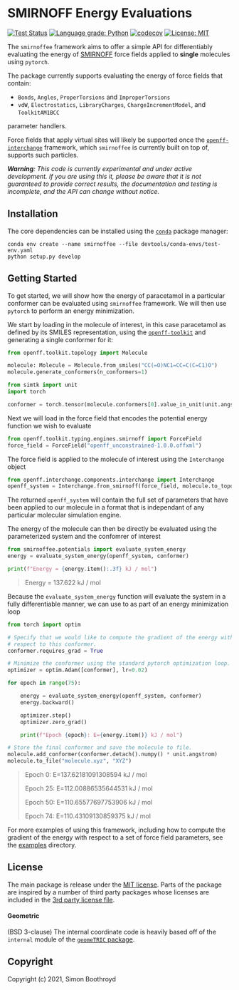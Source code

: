 SMIRNOFF Energy Evaluations
===========================
[![Test Status](https://github.com/simonboothroyd/smirnoffee/actions/workflows/ci.yaml/badge.svg?branch=main)](https://github.com/simonboothroyd/smirnoffee/actions/workflows/ci.yaml)
[![Language grade: Python](https://img.shields.io/lgtm/grade/python/g/SimonBoothroyd/smirnoffee.svg?logo=lgtm&logoWidth=18)](https://lgtm.com/projects/g/SimonBoothroyd/smirnoffee/context:python)
[![codecov](https://codecov.io/gh/simonboothroyd/smirnoffee/branch/main/graph/badge.svg)](https://codecov.io/gh/simonboothroyd/smirnoffee/branch/main)
[![License: MIT](https://img.shields.io/badge/License-MIT-yellow.svg)](https://opensource.org/licenses/MIT)

The `smirnoffee` framework aims to offer a simple API for differentiably evaluating the energy of [SMIRNOFF](
https://openforcefield.github.io/standards/standards/smirnoff/) force fields applied to **single** molecules using
``pytorch``.

The package currently supports evaluating the energy of force fields that contain: 

* `Bonds`, `Angles`, `ProperTorsions` and `ImproperTorsions` 
* `vdW`, `Electrostatics`, `LibraryCharges`, `ChargeIncrementModel`, and `ToolkitAM1BCC`

parameter handlers.

Force fields that apply virtual sites will likely be supported once the [`openff-interchange`](
https://github.com/openforcefield/openff-interchange) framework, which `smirnoffee` is currently built on top of, 
supports such particles.

***Warning**: This code is currently experimental and under active development. If you are using this it, please be 
aware that it is not guaranteed to provide correct results, the documentation and testing is incomplete, and the
API can change without notice.*

## Installation

The core dependencies can be installed using the [`conda`](https://docs.conda.io/en/latest/miniconda.html) 
package manager:

```shell
conda env create --name smirnoffee --file devtools/conda-envs/test-env.yaml
python setup.py develop
```

## Getting Started

To get started, we will show how the energy of paracetamol in a particular conformer can be evaluated using 
`smirnoffee` framework. We will then use ``pytorch`` to perform an energy minimization. 

We start by loading in the molecule of interest, in this case paracetamol as defined by its SMILES representation,
using the [`openff-toolkit`](https://github.com/openforcefield/openff-toolkit) and generating a single conformer for it:

```python
from openff.toolkit.topology import Molecule

molecule: Molecule = Molecule.from_smiles("CC(=O)NC1=CC=C(C=C1)O")
molecule.generate_conformers(n_conformers=1)

from simtk import unit
import torch

conformer = torch.tensor(molecule.conformers[0].value_in_unit(unit.angstrom))
```

Next we will load in the force field that encodes the potential energy function we wish to evaluate

```python
from openff.toolkit.typing.engines.smirnoff import ForceField
force_field = ForceField("openff_unconstrained-1.0.0.offxml")
```

The force field is applied to the molecule of interest using the `Interchange` object

```python
from openff.interchange.components.interchange import Interchange
openff_system = Interchange.from_smirnoff(force_field, molecule.to_topology())
```

The returned ``openff_system`` will contain the full set of parameters that have been applied to our molecule
in a format that is independant of any particular molecular simulation engine.

The energy of the molecule can then be directly be evaluated using the parameterized system and the confomrer of 
interest

```python
from smirnoffee.potentials import evaluate_system_energy
energy = evaluate_system_energy(openff_system, conformer)

print(f"Energy = {energy.item():.3f} kJ / mol")
```

> Energy = 137.622 kJ / mol

Because the ``evaluate_system_energy`` function will evaluate the system in a fully differentiable manner, we can
use to as part of an energy minimization loop

```python
from torch import optim

# Specify that we would like to compute the gradient of the energy with
# respect to this conformer.
conformer.requires_grad = True

# Minimize the conformer using the standard pytorch optimization loop.
optimizer = optim.Adam([conformer], lr=0.02)

for epoch in range(75):

    energy = evaluate_system_energy(openff_system, conformer)
    energy.backward()

    optimizer.step()
    optimizer.zero_grad()

    print(f"Epoch {epoch}: E={energy.item()} kJ / mol")

# Store the final conformer and save the molecule to file.
molecule.add_conformer(conformer.detach().numpy() * unit.angstrom)
molecule.to_file("molecule.xyz", "XYZ")
```

> Epoch 0:  E=137.62181091308594 kJ / mol
> 
> Epoch 25: E=112.00886535644531 kJ / mol
> 
> Epoch 50: E=110.65577697753906 kJ / mol
> 
> Epoch 74: E=110.43109130859375 kJ / mol

For more examples of using this framework, including how to compute the gradient of the energy with respect to a 
set of force field parameters, see the [examples](examples) directory.

## License

The main package is release under the [MIT license](LICENSE). Parts of the package are inspired by a number
of third party packages whose licenses are included in the [3rd party license file](LICENSE-3RD-PARTY).

#### Geometric

(BSD 3-clause) The internal coordinate code is heavily based off of the ``internal`` module of the 
[``geomeTRIC`` package](https://github.com/leeping/geomeTRIC).

## Copyright

Copyright (c) 2021, Simon Boothroyd
